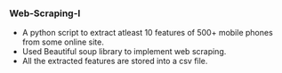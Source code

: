 ### Web-Scraping-I
- A python script to extract atleast 10 features of 500+ mobile phones from some online site.
- Used Beautiful soup library to implement web scraping.
- All the extracted features are stored into a csv file.
